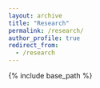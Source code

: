 ```yaml
---
layout: archive
title: "Research"
permalink: /research/
author_profile: true
redirect_from:
  - /research
---
```


{% include base_path %}
